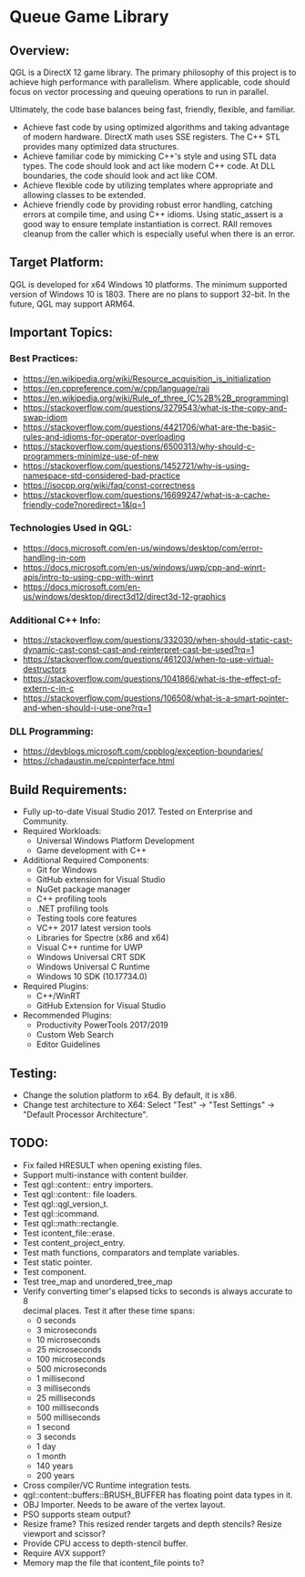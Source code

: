 Queue Game Library
==================
## Overview:
QGL is a DirectX 12 game library. The primary philosophy of this project is to 
achieve high performance with parallelism. Where applicable, code should focus 
on vector processing and queuing operations to run in parallel.

Ultimately, the code base balances being fast, friendly, flexible, and 
familiar.
* Achieve fast code by using optimized algorithms and taking advantage of 
  modern hardware. DirectX math uses SSE registers. The C++ STL provides many 
  optimized data structures.
* Achieve familiar code by mimicking C++'s style and using STL data types. The 
  code should look and act like modern C++ code. At DLL boundaries, the code 
  should look and act like COM.
* Achieve flexible code by utilizing templates where appropriate and allowing 
  classes to be extended. 
* Achieve friendly code by providing robust error handling, catching errors at 
  compile time, and using C++ idioms. Using static_assert is a good way to 
  ensure template instantiation is correct. RAII removes cleanup from the 
  caller which is especially useful when there is an error.

## Target Platform:
QGL is developed for x64 Windows 10 platforms. The minimum supported version of
Windows 10 is 1803. There are no plans to support 32-bit. In the future, QGL 
may support ARM64.

## Important Topics:
### Best Practices:
* https://en.wikipedia.org/wiki/Resource_acquisition_is_initialization
* https://en.cppreference.com/w/cpp/language/raii
* https://en.wikipedia.org/wiki/Rule_of_three_(C%2B%2B_programming)
* https://stackoverflow.com/questions/3279543/what-is-the-copy-and-swap-idiom
* https://stackoverflow.com/questions/4421706/what-are-the-basic-rules-and-idioms-for-operator-overloading
* https://stackoverflow.com/questions/6500313/why-should-c-programmers-minimize-use-of-new
* https://stackoverflow.com/questions/1452721/why-is-using-namespace-std-considered-bad-practice
* https://isocpp.org/wiki/faq/const-correctness
* https://stackoverflow.com/questions/16699247/what-is-a-cache-friendly-code?noredirect=1&lq=1

### Technologies Used in QGL:
* https://docs.microsoft.com/en-us/windows/desktop/com/error-handling-in-com
* https://docs.microsoft.com/en-us/windows/uwp/cpp-and-winrt-apis/intro-to-using-cpp-with-winrt
* https://docs.microsoft.com/en-us/windows/desktop/direct3d12/direct3d-12-graphics

### Additional C++ Info:
* https://stackoverflow.com/questions/332030/when-should-static-cast-dynamic-cast-const-cast-and-reinterpret-cast-be-used?rq=1
* https://stackoverflow.com/questions/461203/when-to-use-virtual-destructors
* https://stackoverflow.com/questions/1041866/what-is-the-effect-of-extern-c-in-c
* https://stackoverflow.com/questions/106508/what-is-a-smart-pointer-and-when-should-i-use-one?rq=1

### DLL Programming:
* https://devblogs.microsoft.com/cppblog/exception-boundaries/
* https://chadaustin.me/cppinterface.html

## Build Requirements:
* Fully up-to-date Visual Studio 2017. Tested on Enterprise and Community.
* Required Workloads:
    * Universal Windows Platform Development
    * Game development with C++
* Additional Required Components:
    * Git for Windows
    * GitHub extension for Visual Studio
    * NuGet package manager
    * C++ profiling tools
    * .NET profiling tools
    * Testing tools core features
    * VC++ 2017 latest version tools
    * Libraries for Spectre (x86 and x64)
    * Visual C++ runtime for UWP
    * Windows Universal CRT SDK
    * Windows Universal C Runtime
    * Windows 10 SDK (10.17734.0)
* Required Plugins:
    * C++/WinRT  
    * GitHub Extension for Visual Studio  
* Recommended Plugins:
    * Productivity PowerTools 2017/2019
    * Custom Web Search
    * Editor Guidelines

## Testing:
* Change the solution platform to x64. By default, it is x86.
* Change test architecture to X64: Select "Test" -> "Test Settings" -> 
  "Default Processor Architecture".

## TODO:
* Fix failed HRESULT when opening existing files.
* Support multi-instance with content builder.
* Test qgl::content:: entry importers.
* Test qgl::content:: file loaders.
* Test qgl::qgl_version_t.
* Test qgl::icommand.
* Test qgl::math::rectangle.
* Test icontent_file::erase.
* Test content_project_entry.
* Test math functions, comparators and template variables.
* Test static pointer.
* Test component.
* Test tree_map and unordered_tree_map
* Verify converting timer's elapsed ticks to seconds is always accurate to 8  
  decimal places. 
  Test it after these time spans:  
  * 0 seconds
  * 3 microseconds
  * 10 microseconds
  * 25 microseconds
  * 100 microseconds
  * 500 microseconds
  * 1 millisecond
  * 3 milliseconds
  * 25 milliseconds
  * 100 milliseconds
  * 500 milliseconds
  * 1 second
  * 3 seconds
  * 1 day
  * 1 month
  * 140 years
  * 200 years
* Cross compiler/VC Runtime integration tests.
* qgl::content::buffers::BRUSH_BUFFER has floating point data types in it.
* OBJ Importer. Needs to be aware of the vertex layout.
* PSO supports steam output?
* Resize frame? This resized render targets and depth stencils? Resize viewport 
  and scissor?
* Provide CPU access to depth-stencil buffer.
* Require AVX support?
* Memory map the file that icontent_file points to?
